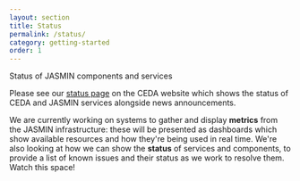 ```yaml
---
layout: section
title: Status
permalink: /status/
category: getting-started
order: 1
---
```


Status of JASMIN components and services

Please see our <a href="https://www.ceda.ac.uk/en/status" class="btn btn-success btn-sm" target="_blank">status page</a> on the CEDA website which shows the status of CEDA and JASMIN services alongside news announcements.

We are currently working on systems to gather and display **metrics** from the JASMIN infrastructure: these will be presented as dashboards which show available resources and how they're being used in real time. We're also looking at how we can show the **status** of services and components, to provide a list of known issues and their status as we work to resolve them. Watch this space!